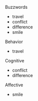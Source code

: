 Buzzwords
- travel
- conflict
- difference
- smile


Behavior
- travel

Cognitive
- conflict
- difference

Affective
- smile